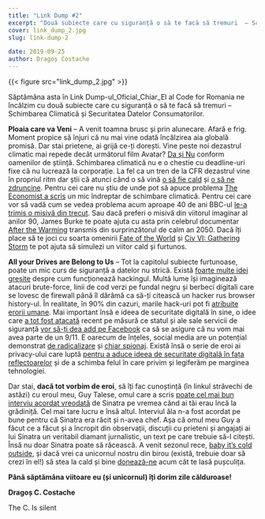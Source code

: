 ```yaml
---
title: "Link Dump #2"
excerpt: "Două subiecte care cu siguranță o să te facă să tremuri  – Schimbarea Climatică și Securitatea Datelor Consumatorilor."
cover: link_dump_2.jpg
slug: link-dump-2

date: 2019-09-25
author: Dragoș Costache
---
```


{{< figure src="link_dump_2.jpg" >}}

Săptămâna asta în <span class="has-background-warning">Link Dump-ul_Oficial_Chiar_El</span> al Code for Romania ne încălzim cu două subiecte care cu siguranță o să te facă să tremuri – <span class="has-background-warning">Schimbarea Climatică și Securitatea Datelor Consumatorilor</span>.

**Ploaia care va Veni** – A venit toamna brusc și prin alunecare. 
Afară e frig. Moment propice să înjuri că nu mai vine odată încălzirea aia globală promisă. Dar stai prietene, ai grijă ce-ți dorești. Vine peste noi dezastrul climatic mai repede decât următorul film Avatar? [Da și Nu](https://www.nytimes.com/2019/09/19/opinion/climate-change-12-years.html) conform oamenilor de știință. Schimbarea climatică nu e o chestie cu deadline-uri fixe că nu lucrează la corporație. La fel ca un tren de la CFR dezastrul vine în propriul ritm dar știi că atunci când o să vină [o să fie cald](https://climate.nasa.gov/news/2865/a-degree-of-concern-why-global-temperatures-matter/) și [o să ne zdruncine](https://www.sciencedirect.com/science/article/pii/S0169809512000968). Pentru cei care nu știu de unde pot să apuce problema [The Economist a scris](https://www.economist.com/briefing/2019/09/21/the-past-present-and-future-of-climate-change) un mic îndreptar de schimbare climatică. Pentru cei care vor să vadă cum se vedea problema acum aproape 40 de ani BBC-ul [le-a trimis o misivă din trecut](https://www.youtube.com/watch?v=zVQgyn-zP18&index=1&list=PL7WD0g9dS3jlkXemuiPdoj4RF416JTpn6). Sau dacă preferi o misivă din viitorul imaginar al anilor 90, James Burke te poate ajuta cu asta prin celebrul documentar [After the Warming](https://www.youtube.com/watch?v=RfE8wBReIxw) transmis din surprinzătorul de calm an 2050. Dacă îți place să te joci cu soarta omenirii [Fate of the World](https://en.wikipedia.org/wiki/Fate_of_the_World) și [Civ VI: Gathering Storm](https://en.wikipedia.org/wiki/Civilization_VI:_Gathering_Storm) te pot ajuta să simulezi un viitor cald și furtunos.
 
**All your Drives are Belong to Us** – Tot la capitolul subiecte furtunoase, poate un mic curs de siguranță a datelor nu strică. Există [foarte multe idei greșite](https://xkcd.com/2176/) despre cum funcționează hackingul. Multă lume își imaginează atacuri brute-force, linii de cod verzi pe fundal negru și berbeci digitali care se lovesc de firewall până îl dărâmă ca să-ți citească un hacker rus browser history-ul.  În realitate, în 90% din cazuri, marile hack-uri pot fi [atribuite erorii umane](https://www.techradar.com/news/90-percent-of-data-breaches-are-caused-by-human-error). Mai important însă e ideea de securitate digitală în sine, o idee care [a tot fost atacată](https://www.lawfareblog.com/myth-consumer-security) recent pe măsură ce statul și ale sale servicii de siguranță [vor să-ți dea add pe Facebook](https://eu.usatoday.com/story/tech/news/2017/06/01/us-now-can-ask-travelers-facebook-twitter-handles/102393236/) ca să se asigure că nu vom mai avea parte de un 9/11. E oarecum de înțeles, social media are un potențial demonstrat [de radicalizare](https://www.technologyreview.com/s/611806/how-social-media-took-us-from-tahrir-square-to-donald-trump/) și [chiar spionaj](https://www.npr.org/2019/09/19/761962531/people-are-looking-at-your-linkedin-profile-they-might-be-chinese-spies). Există însă o serie de eroi ai privacy-ului care luptă [pentru a aduce ideea de securitate digitală în fața reflectoarelor](https://www.schneier.com/blog/archives/2019/05/cybersecurity_f_2.html) și de a schimba felul în care privim și legiferăm pe marginea tehnologiei.
 
Dar stai, **dacă tot vorbim de eroi**, să îți fac cunoștință (în linkul străvechi de astăzi) cu eroul meu, Guy Talese, omul care a scris [poate cel mai bun interviu acordat vreodată](https://classic.esquire.com/article/1966/4/1/frank-sinatra-has-a-cold) de Sinatra pe vremea când ai tăi erau încă la grădiniță. Cel mai tare lucru e însă altul. Interviul ăla n-a fost acordat pe bune pentru că Sinatra era răcit și n-avea chef. Așa că omul meu Guy a făcut ce a făcut și a încropit din observații, discuții cu prieteni și angajați ai lui Sinatra un veritabil diamant jurnalistic, un text pe care trebuie să-l citești. Însă nu doar Sinatra poate să răcească. A venit sezonul rece, [baby it’s cold outside](https://www.youtube.com/watch?v=gE89rVfz41s), și dacă vrei ca unicornul nostru din birou (există, trebuie doar să crezi în el!) să stea la cald și bine <span class="has-background-warning">[donează-ne](https://code4.ro/ro/doneaza/)</span> acum cât te lasă pușculița.
 
**Până săptămâna viitoare eu (și unicornul) îți dorim zile călduroase!**
 
**Dragoș C. Costache**

The C. Is silent


